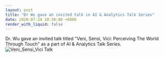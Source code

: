 ```yaml
---
layout: post
title: "Dr Wu gave an invited talk in AI & Analytics Talk Series"
date: 2020-07-24 10:30:00 +0800
render_with_liquid: false
---
```


Dr. Wu gave an invited talk titled "Veni, Sensi, Vici: Perceiving The World Through Touch" as a part of AI & Analytics Talk Series. <br/>
![Veni_Sensi_Vici Talk]({{site.url}}{{site.baseurl}}/assets/imgs/posts/VSV_talk.png) 